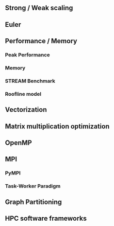## Strong / Weak scaling

## Euler

## Performance / Memory

### Peak Performance

### Memory

### STREAM Benchmark

### Roofline model

## Vectorization

## Matrix multiplication optimization

## OpenMP

## MPI

### PyMPI

### Task-Worker Paradigm

## Graph Partitioning

## HPC software frameworks
